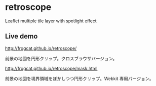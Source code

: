 # retroscope
Leaflet multiple tile layer with spotlight effect

## Live demo

http://frogcat.github.io/retroscope/

前景の地図を円形クリップ。クロスブラウザバージョン。


http://frogcat.github.io/retroscope/mask.html

前景の地図を境界領域をぼかしつつ円形クリップ。Webkit 専用バージョン。

